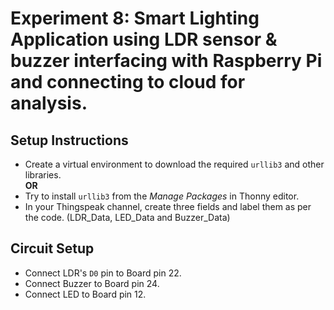 # Experiment 8: Smart Lighting Application using LDR sensor & buzzer interfacing with Raspberry Pi and connecting to cloud for analysis.

## Setup Instructions
- Create a virtual environment to download the required `urllib3` and other libraries. \
**OR**
-  Try to install `urllib3` from the *Manage Packages* in Thonny editor.
- In your Thingspeak channel, create three fields and label them as per the code. (LDR_Data, LED_Data and Buzzer_Data)

## Circuit Setup
- Connect LDR's `D0` pin to Board pin 22.
- Connect Buzzer to Board pin 24.
- Connect LED to Board pin 12.